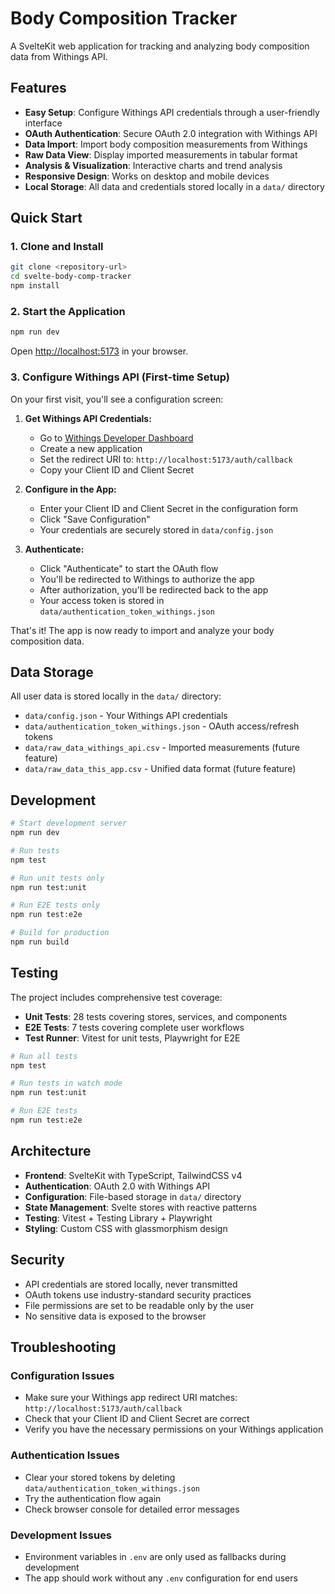 # Body Composition Tracker

A SvelteKit web application for tracking and analyzing body composition data from Withings API.

## Features

- **Easy Setup**: Configure Withings API credentials through a user-friendly interface
- **OAuth Authentication**: Secure OAuth 2.0 integration with Withings API  
- **Data Import**: Import body composition measurements from Withings
- **Raw Data View**: Display imported measurements in tabular format
- **Analysis & Visualization**: Interactive charts and trend analysis
- **Responsive Design**: Works on desktop and mobile devices
- **Local Storage**: All data and credentials stored locally in a `data/` directory

## Quick Start

### 1. Clone and Install

```bash
git clone <repository-url>
cd svelte-body-comp-tracker
npm install
```

### 2. Start the Application

```bash
npm run dev
```

Open [http://localhost:5173](http://localhost:5173) in your browser.

### 3. Configure Withings API (First-time Setup)

On your first visit, you'll see a configuration screen:

1. **Get Withings API Credentials:**
   - Go to [Withings Developer Dashboard](https://developer.withings.com/dashboard/)
   - Create a new application
   - Set the redirect URI to: `http://localhost:5173/auth/callback`
   - Copy your Client ID and Client Secret

2. **Configure in the App:**
   - Enter your Client ID and Client Secret in the configuration form
   - Click "Save Configuration"
   - Your credentials are securely stored in `data/config.json`

3. **Authenticate:**
   - Click "Authenticate" to start the OAuth flow
   - You'll be redirected to Withings to authorize the app
   - After authorization, you'll be redirected back to the app
   - Your access token is stored in `data/authentication_token_withings.json`

That's it! The app is now ready to import and analyze your body composition data.

## Data Storage

All user data is stored locally in the `data/` directory:

- `data/config.json` - Your Withings API credentials
- `data/authentication_token_withings.json` - OAuth access/refresh tokens
- `data/raw_data_withings_api.csv` - Imported measurements (future feature)
- `data/raw_data_this_app.csv` - Unified data format (future feature)

## Development

```bash
# Start development server
npm run dev

# Run tests
npm test

# Run unit tests only
npm run test:unit

# Run E2E tests only  
npm run test:e2e

# Build for production
npm run build
```

## Testing

The project includes comprehensive test coverage:

- **Unit Tests**: 28 tests covering stores, services, and components
- **E2E Tests**: 7 tests covering complete user workflows
- **Test Runner**: Vitest for unit tests, Playwright for E2E

```bash
# Run all tests
npm test

# Run tests in watch mode
npm run test:unit

# Run E2E tests
npm run test:e2e
```

## Architecture

- **Frontend**: SvelteKit with TypeScript, TailwindCSS v4
- **Authentication**: OAuth 2.0 with Withings API
- **Configuration**: File-based storage in `data/` directory
- **State Management**: Svelte stores with reactive patterns
- **Testing**: Vitest + Testing Library + Playwright
- **Styling**: Custom CSS with glassmorphism design

## Security

- API credentials are stored locally, never transmitted
- OAuth tokens use industry-standard security practices
- File permissions are set to be readable only by the user
- No sensitive data is exposed to the browser

## Troubleshooting

### Configuration Issues
- Make sure your Withings app redirect URI matches: `http://localhost:5173/auth/callback`
- Check that your Client ID and Client Secret are correct
- Verify you have the necessary permissions on your Withings application

### Authentication Issues
- Clear your stored tokens by deleting `data/authentication_token_withings.json`
- Try the authentication flow again
- Check browser console for detailed error messages

### Development Issues
- Environment variables in `.env` are only used as fallbacks during development
- The app should work without any `.env` configuration for end users
